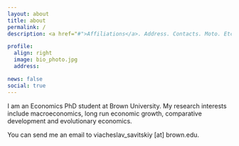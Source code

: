 ```yaml
---
layout: about
title: about
permalink: /
description: <a href="#">Affiliations</a>. Address. Contacts. Moto. Etc.

profile:
  align: right
  image: bio_photo.jpg
  address: 

news: false
social: true
---
```


I am an Economics PhD student at Brown University. My research interests include macroeconomics, long run economic growth, comparative development and evolutionary economics.

You can send me an email to viacheslav_savitskiy \[at\] brown.edu.
